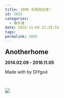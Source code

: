 ```yaml
---
title: 1000 天成就达成！
id: 2855
categories:
  - 事件簿
date: 2016-11-04 22:39:54
tags:
permalink: 2855
--- 
```


<span style="font-size: 16pt;">**Anotherhome**</span> 

**2014.02.09 - 2016.11.05** 

Made with  by DIYgod

&nbsp;

![](/images/1000.jpg)